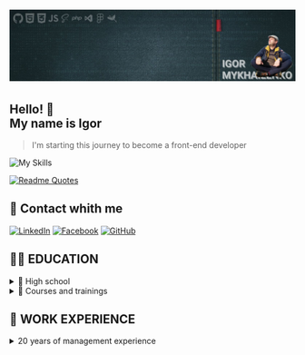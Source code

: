 # ![Main Banner](src/miu-li-bg.jpg)

## Hello! 👋 <br> My name is Igor

> I'm starting this journey to become a front-end developer

![My Skills](https://skillicons.dev/icons?i=vscode,github,md,js,html,css,scss,php,mysql,bootstrap,figma,xd)

[![Readme Quotes](https://quotes-github-readme.vercel.app/api?type=horizontal&theme=dark)](https://github.com/piyushsuthar/github-readme-quotes)

## 📲 Contact whith me

[![LinkedIn](https://img.shields.io/badge/linkedin-%230077B6.svg?style=for-the-badge&logo=linkedin&logoColor=white)][linkedin]
[![Facebook](https://img.shields.io/badge/Facebook-%231877F2.svg?style=for-the-badge&logo=Facebook&logoColor=white)][Facebook]
[![GitHub](https://img.shields.io/badge/github-%23121011.svg?style=for-the-badge&logo=github&logoColor=white)][Github]

## 🧑‍🎓 EDUCATION

<details>
    <summary>🏦 High school</summary>
        <table>
        <tr>
            <td>
                VSB - Technical University of Ostrava <br>
                Faculty of Electrical Engineering and
                Computer Science
            </td>
            <td>
                Master of Computer Science
                Sep. 2023 - July 2026
            </td>
        </tr>
        <tr>
            <td>
                National Mining University <br>
                Faculty of Computer Systems
                Software
            </td>
            <td>
                Software Engineer
                2005 <br>
                Bachelor. Junior engineer
                2004
            </td>
        </tr>
        <tr>
            <td>
                RANEPA <br>
                Project management
            </td>
            <td>
                Business analyst
                2022
            </td>
        </tr>
        <tr>
            <td>
                State University of Management <br>
                Faculty of Entrepreneurship in the
                Social Sphere
            </td>
            <td>
                Event-management. <br>
                Fundraising as part of management
                2008
            </td>
        </tr>
        <tr>
            <td>
                National Mining University <br>
                Faculty of Economics
            </td>
            <td>
                Bachelor of Foreign Trade
                Management
                2006
            </td>
        </tr>
        <tr>
            <td>
                ANO DPO "City Business School" <br>
                MBA General
            </td>
            <td>
                Master of Business Administration <br>
                - not finished
            </td>
        </tr>
        </table>
</details>

<details>
    <summary>🏫 Courses and trainings</summary>
        <ul>
            <li>RS School EPAM - JS/Front-end</li>
            <li>IT STEP - Computer graphics and Internet technologies</li>
            <li>Yandex - Project Manager</li>
            <li>Stepik - Project Manager</li>
            <li>Stepik -PHP, MySQL - basics</li>
            <li>Stepik- WEB Technology. FE</li>
            <li>Nettology - Front-end/JS</li>
            <li>Stepik -C# - Basics</li>
            <li>CBS - Management skills. Effective Solutions</li>
            <li>CBS - Time management. Delegation of powers</li>
            <li>CBS - Effective communications. media technologies. GR</li>
            <li>CBS - Social Psychology and Behavioral Analysis</li>
            <li>CBS - Stress management. Conflict Management</li>
            <li>CBS - Business Etiquette. Business meeting</li>
        </ul>
</details>

## 💼 WORK EXPERIENCE

<details>
    <summary>20 years of management experience</summary>
    <ul>
    <li>BDO - MILITON
    2022 <br>
    Construction. Engineering technology
    Projection, production, sale and installation of water supply, sewage, heating, ventilation and air conditioning systems, high current and low current systems
    </li>
    <li>CBDO - LPK 
    2020 - 2022<br>
    Production of house kits using the Massive Holz Mauer technology, Glued laminated timber, molded wood products, additionally - sale of woodworking waste
    </li>
    <li>CBDO - EBR-Group 
    2019 - 2020<br>
    Organization of congress and exhibition events
    Rental of exhibition space, organization of events, design, engineering and construction of exhibition space, catering
    </li>
    <li>CBDO - TEHPROM 
    2018 - 2019<br>
    Production, sale and maintenance of cash registers
    </li>
    <li>CBDO - SPETSTORGSNAB
    2008 - 2018 <br>
    Construction. Engineering equipment
    Design, manufacture, sale and installation of water supply systems, sewerage, heating, ventilation and air conditioning, power supply and low-voltage systems, Smart-Home
    </li>
    <li>Project Manager - TECHNOENGINEERING 
    2006 - 2008 <br>
    Control systems. Audio, video, conference calls
    Design, wholesale and integration of a/c signal switching systems, smart home control systems, production process control systems
    </li>
    <li>Sales Manager - Pridneprovsky Metallurgical Alliance 
    2004 - 2006 <br>
    Ferrous and non-ferrous metal rolling
    Collection, sorting and processing of ferrous and non-ferrous scrap metal
    </li>
    <li>Sales Manager - NEFTEK 
    2003 - 2004 <br>
    Wholesale of light petroleum products - gasoline grade 92/95, diesel fuel
    </li>
    </ul>
</details>

<!-- --- --- --- -->
<!-- ### links -->
[github]: https://github.com/MIU-cz
[linkedin]: https://www.linkedin.com/in/miu-cz
[Facebook]: https://www.facebook.com/mehaligor.cz

